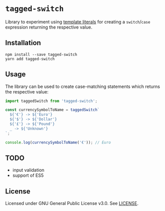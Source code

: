 # `tagged-switch`

Library to experiment using [template literals](https://developer.mozilla.org/en-US/docs/Web/JavaScript/Reference/Template_literals) for creating a `switch`/`case` expression returning the respective value.

## Installation

    npm install --save tagged-switch
    yarn add tagged-switch

## Usage

The library can be used to create case-matching statements which returns the respective value:

```javascript
import taggedSwitch from 'tagged-switch';

const currencySymbolToName = taggedSwitch`
  ${'€'} -> ${'Euro'}
  ${'$'} -> ${'Dollar'}
  ${'£'} -> ${'Pound'}
  _ -> ${'Unknown'}
`;

console.log(currencySymbolToName('€')); // Euro
```

## TODO

* input validation
* support of ES5

## License

Licensed under GNU General Public License v3.0. See [LICENSE](./LICENSE).
